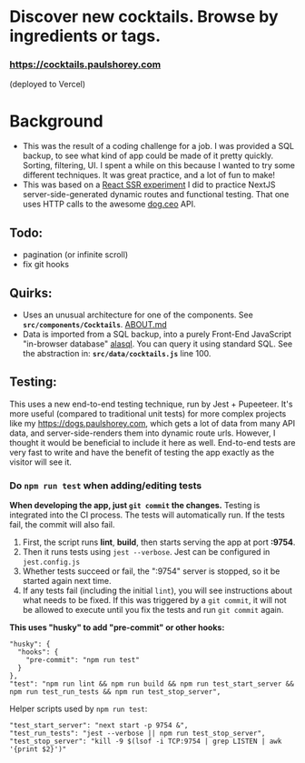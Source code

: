 # Discover new cocktails. Browse by ingredients or tags.

### https://cocktails.paulshorey.com

(deployed to Vercel)

# Background

- This was the result of a coding challenge for a job. I was provided a SQL backup, to see what kind of app could be made of it pretty quickly. Sorting, filtering, UI. I spent a while on this because I wanted to try some different techniques. It was great practice, and a lot of fun to make!
- This was based on a [React SSR experiment](https://dogs.paulshorey.com) I did to practice NextJS server-side-generated dynamic routes and functional testing. That one uses HTTP calls to the awesome [dog.ceo](https://dog.ceo) API.

## Todo:

- pagination (or infinite scroll)
- fix git hooks

## Quirks:

- Uses an unusual architecture for one of the components. See **`src/components/Cocktails`**. [ABOUT.md](src/components/Cocktails/ABOUT.md)
- Data is imported from a SQL backup, into a purely Front-End JavaScript "in-browser database" [alasql](https://github.com/agershun/alasql). You can query it using standard SQL. See the abstraction in: **`src/data/cocktails.js`** line 100.

## Testing:

This uses a new end-to-end testing technique, run by Jest + Pupeeteer. It's more useful (compared to traditional unit tests) for more complex projects like my https://dogs.paulshorey.com, which gets a lot of data from many API data, and server-side-renders them into dynamic route urls. However, I thought it would be beneficial to include it here as well. End-to-end tests are very fast to write and have the benefit of testing the app exactly as the visitor will see it.

### Do **`npm run test`** when adding/editing tests

**When developing the app, just `git commit` the changes.** Testing is integrated into the CI process. The tests will automatically run. If the tests fail, the commit will also fail.

1. First, the script runs **lint**, **build**, then starts serving the app at port **:9754**.
2. Then it runs tests using `jest --verbose`. Jest can be configured in `jest.config.js`
3. Whether tests succeed or fail, the ":9754" server is stopped, so it be started again next time.
4. If any tests fail (including the initial `lint`), you will see instructions about what needs to be fixed. If this was triggered by a `git commit`, it will not be allowed to execute until you fix the tests and run `git commit` again.

**This uses "husky" to add "pre-commit" or other hooks:**

```
"husky": {
  "hooks": {
    "pre-commit": "npm run test"
  }
},
"test": "npm run lint && npm run build && npm run test_start_server && npm run test_run_tests && npm run test_stop_server",
```

Helper scripts used by `npm run test`:

```
"test_start_server": "next start -p 9754 &",
"test_run_tests": "jest --verbose || npm run test_stop_server",
"test_stop_server": "kill -9 $(lsof -i TCP:9754 | grep LISTEN | awk '{print $2}')"
```
